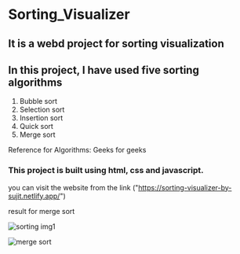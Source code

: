 # Sorting_Visualizer
## It is a webd project for sorting visualization
## In this project, I have used five sorting algorithms
1. Bubble sort
2. Selection sort
3. Insertion sort
4. Quick sort
5. Merge sort

Reference for Algorithms: Geeks for geeks

### This project is built using html, css and javascript.

you can visit the website from the link
("https://sorting-visualizer-by-sujit.netlify.app/")

result for merge sort

![sorting img1](https://user-images.githubusercontent.com/63709478/132952761-70c14f4d-2e15-40a5-9ca5-c8587f2144f4.PNG)

![merge sort](https://user-images.githubusercontent.com/63709478/132952758-78f3ebd5-1bbb-41d8-b42c-950796b13c3b.PNG)

